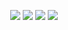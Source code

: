 
<p align="center">
  <img src=https://user-images.githubusercontent.com/112661367/208120307-b8c01813-bd24-4d14-9436-995adfebfe67.png>
  <img src=https://user-images.githubusercontent.com/112661367/208122160-0d4d176a-6fe6-4f04-9cce-663102e3299d.gif>
  <img src=https://user-images.githubusercontent.com/112661367/208122473-f5ca4357-a29e-4ba2-ade4-7c30ecd83ae6.gif>
  <img src=https://user-images.githubusercontent.com/112661367/208122592-d6e03d9b-e59d-491d-a271-a2b1fece065b.gif>
</p>
